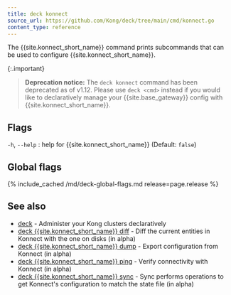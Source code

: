 ```yaml
---
title: deck konnect
source_url: https://github.com/Kong/deck/tree/main/cmd/konnect.go
content_type: reference
---
```


The {{site.konnect_short_name}} command prints subcommands that can be used to
configure {{site.konnect_short_name}}.

{:.important}
> **Deprecation notice:** The `deck konnect` command has been deprecated as of
v1.12. Please use `deck <cmd>` instead if you would like to declaratively
manage your {{site.base_gateway}} config with {{site.konnect_short_name}}.

## Flags

`-h`, `--help`
:  help for {{site.konnect_short_name}} (Default: `false`)

## Global flags

{% include_cached /md/deck-global-flags.md release=page.release %}

## See also

* [deck](/deck/{{page.release}}/reference/deck/)	 - Administer your Kong clusters declaratively
* [deck {{site.konnect_short_name}} diff](/deck/{{page.release}}/reference/deck_konnect_diff/)	 - Diff the current entities in Konnect with the one on disks (in alpha)
* [deck {{site.konnect_short_name}} dump](/deck/{{page.release}}/reference/deck_konnect_dump/)	 - Export configuration from Konnect (in alpha)
* [deck {{site.konnect_short_name}} ping](/deck/{{page.release}}/reference/deck_konnect_ping/)	 - Verify connectivity with Konnect (in alpha)
* [deck {{site.konnect_short_name}} sync](/deck/{{page.release}}/reference/deck_konnect_sync/)	 - Sync performs operations to get Konnect's configuration to match the state file (in alpha)

